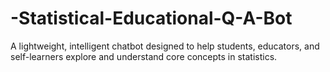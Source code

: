 # -Statistical-Educational-Q-A-Bot
A lightweight, intelligent chatbot designed to help students, educators, and self-learners explore and understand core concepts in statistics.
